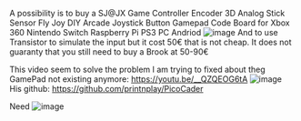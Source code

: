 

A possibility is to buy a SJ@JX Game Controller Encoder 3D Analog Stick Sensor Fly Joy DIY Arcade Joystick Button Gamepad Code Board for Xbox 360 Nintendo Switch Raspberry Pi PS3 PC Andriod 
![image](https://github.com/EloiStree3D/2023_10_20_CircuitPythonToX360/assets/106495897/6975d88b-64b2-4820-985b-197331dd5d82)
And to use Transistor to simulate the input but it cost 50€ that is not cheap. 
It does not guaranty that you still need to buy a Brook at 50-90€


This video seem to solve the problem I am trying to fixed about theg GamePad not existing anymore:
https://youtu.be/__QZQEOG6tA
![image](https://github.com/EloiStree3D/2023_10_20_CircuitPythonToX360/assets/106495897/02de61ea-8362-4337-8053-700674c266ec)
His github: https://github.com/printnplay/PicoCader

Need ![image](https://github.com/EloiStree3D/2023_10_20_CircuitPythonToX360/assets/106495897/598fad3d-a329-4a66-a195-5317a386fbff)
